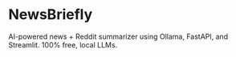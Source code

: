 # NewsBriefly
AI-powered news + Reddit summarizer using Ollama, FastAPI, and Streamlit. 100% free, local LLMs.
